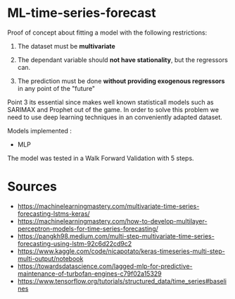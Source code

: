 # ML-time-series-forecast

Proof of concept about fitting a model with the following restrictions: 

1. The dataset must be **multivariate**

2. The dependant variable should **not have stationality**, but the regressors can.
3. The prediction must be done **without providing exogenous regressors** in any point of the "future"

Point 3 its essential since makes well known statisticall models such as SARIMAX and Prophet out of the game. In order to solve this problem we need to use deep learning techniques in an conveniently adapted dataset.

Models implemented : 
- MLP 

The model was tested in a Walk Forward Validation with 5 steps.

# Sources 
- https://machinelearningmastery.com/multivariate-time-series-forecasting-lstms-keras/
- https://machinelearningmastery.com/how-to-develop-multilayer-perceptron-models-for-time-series-forecasting/
- https://pangkh98.medium.com/multi-step-multivariate-time-series-forecasting-using-lstm-92c6d22cd9c2
- https://www.kaggle.com/code/nicapotato/keras-timeseries-multi-step-multi-output/notebook
- https://towardsdatascience.com/lagged-mlp-for-predictive-maintenance-of-turbofan-engines-c79f02a15329
- https://www.tensorflow.org/tutorials/structured_data/time_series#baselines
